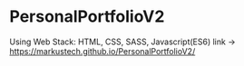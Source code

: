 # PersonalPortfolioV2
Using Web Stack: 
HTML, CSS, SASS, Javascript(ES6)
link -> https://markustech.github.io/PersonalPortfolioV2/
